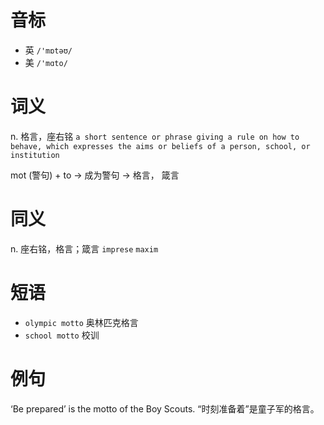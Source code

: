 # 音标

- 英 `/'mɒtəʊ/`
- 美 `/'mɑto/`

# 词义

n. 格言，座右铭
`a short sentence or phrase giving a rule on how to behave, which expresses the aims or beliefs of a person, school, or institution`



mot (警句) + to → 成为警句 → 格言， 箴言

# 同义

n. 座右铭，格言；箴言
`imprese` `maxim`

# 短语

- `olympic motto` 奥林匹克格言
- `school motto` 校训

# 例句

‘Be prepared’ is the motto of the Boy Scouts.
“时刻准备着”是童子军的格言。



